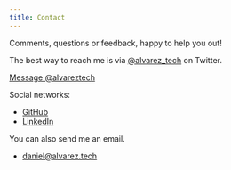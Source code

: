 ```yaml
---
title: Contact
---
```

Comments, questions or feedback, happy to help you out!

The best way to reach me is via [@alvarez_tech](https://twitter.com/alvarez_tech) on Twitter.

<a href="https://twitter.com/messages/compose?recipient_id=233763623&ref_src=twsrc%5Etfw" class="twitter-dm-button" data-size="large" data-screen-name="alvarez_tech" data-show-count="false">Message @alvareztech</a><script async src="https://platform.twitter.com/widgets.js" charset="utf-8"></script><p></p>

Social networks:

* [GitHub](https://github.com/alvareztech)
* [LinkedIn](https://www.linkedin.com/in/alvareztech/)

You can also send me an email.

* [daniel@alvarez.tech](mailto:daniel@alvarez.tech)
